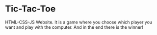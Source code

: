 # Tic-Tac-Toe
HTML-CSS-JS Website. It is a game where you choose which player you want and play with the computer. And in the end there is the winner!
